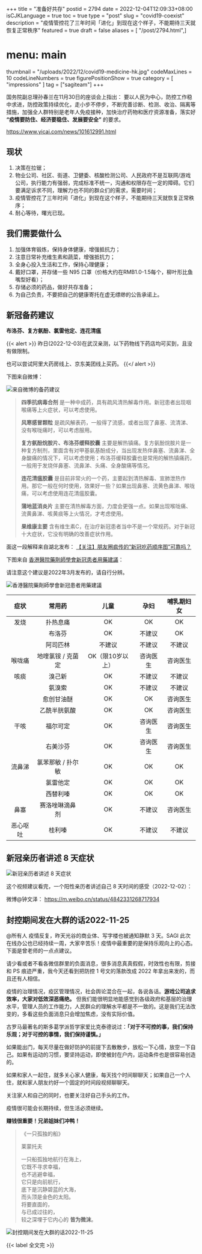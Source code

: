 +++
title = "准备好共存"
postid = 2794
date = 2022-12-04T12:09:33+08:00
isCJKLanguage = true
toc = true
type = "post"
slug = "covid19-coexist"
description = "疫情管控花了三年时间「进化」到现在这个样子，不能期待三天就恢复正常秩序"
featured = true
draft = false
aliases = [ "/post/2794.html",]
# menu: main
thumbnail = "/uploads/2022/12/covid19-medicine-hk.jpg"
codeMaxLines = 10
codeLineNumbers = true
figurePositionShow = true
category = [ "impressions" ]
tag = ["sagiteam"]
+++

国务院副总理孙春兰在11月30日的座谈会上指出： 要以人民为中心，防控工作稳中求进，防控政策持续优化，走小步不停步，不断完善诊断、检测、收治、隔离等措施，加强全人群特别是老年人免疫接种，加快治疗药物和医疗资源准备，落实好 **“疫情要防住、经济要稳住、发展要安全”** 的要求。

https://www.yicai.com/news/101612991.html

<!--more-->

## 现状

1. 决策在拉锯；
2. 物业公司、社区、街道、卫健委、核酸检测公司、人民政府不是互联网/游戏公司，执行能力有强弱，完成标准不统一，沟通和权限存在一定的障碍。它们要满足诉求不同，理解力也不同的群众们的需求，需要时间；
3. 疫情管控花了三年时间「进化」到现在这个样子，不能期待三天就恢复正常秩序；
4. 耐心等待，曙光已现。

## 我们需要做什么

1. 加强体育锻炼，保持身体健康，增强抵抗力；
2. 注意日常补充维生素和蔬菜，增强抵抗力；
3. 全身心投入生活和工作，保持心理健康；
4. 戴好口罩，并存储一些 N95 口罩（价格大约在RMB1.0-1.5每个，柳叶形比鱼嘴型好看）；
5. 存储必须的药品，做好共存准备；
6. 为自己负责，不要把自己的健康寄托在虚无缥缈的公告承诺上。

## 新冠备药建议

**布洛芬、复方氨酚、氯雷他定、连花清瘟**

{{< alert >}}
昨日(2022-12-03)在武汉亲测，以下药物线下药店均可买到，且没有做限制。

也可以尝试阿里大药房线上、京东美团线上买药。
{{</ alert >}}

下图来自微博：

![来自微博的备药建议](/uploads/2022/12/covid19-medicine.jpg)

> **四季抗病毒合剂** 是一种中成药，具有疏风清热解毒作用。新冠患者出现咽喉痛等上火症状，可以考虑使用。
> 
> **风寒感冒颗粒** 是疏风解表药，一般得了流感，或者出现了鼻塞、流清涕、没有喉咙痛时，可以考虑服用。
> 
> **复方氨酚烷胺片、布洛芬缓释胶囊** 主要是解热镇痛。复方氨酚烷胺片是一种复方制剂，里面含有对甲基氨基酚成分，当出现发热伴鼻塞、流鼻涕、全身酸痛的情况下，可以考虑使用；布洛芬缓释胶囊也是常用的解热镇痛药，一般用于发烧伴鼻塞、流鼻涕、头痛、全身酸痛等情况。
> 
> **连花清瘟胶囊** 是目前非常火的一个药，主要起到清热解毒、宣肺泄热作用。那它一般在何时使用，效果好一些？如果出现鼻塞、流黄色鼻涕、喉咙痛，可以考虑使用连花清瘟胶囊。
> 
> **蒲地蓝消炎片** 主要在清热解毒方面，力度会更强一点。如果出现喉咙痛、流黄鼻涕、咳黄痰等上火情况，才考虑使用。
> 
> **果维康主要** 含有维生素C，在治疗新冠患者当中不是一个常规药。对于新冠十大症状，它没有明确的改善症状作用。

面这一段解释来自湖北发布： [【关注】朋友圈疯传的“新冠吃药顺序图”可靠吗？](https://mp.weixin.qq.com/s/1JZLH8Gp6mqGCwnS2YrYvA)

下图来自 [香港醫院藥劑師學會新冠患者用藥建議](https://healthconcept.io/%E5%81%A5%E5%BA%B7%E8%B3%87%E8%A8%8A/%E5%B8%B8%E7%94%A8%E8%88%92%E7%B7%A9%E6%96%B0%E5%86%A0%E8%82%BA%E7%82%8E%E8%BC%95%E5%BE%AE%E7%97%87%E7%8B%80%E8%97%A5%E7%89%A9%E5%88%97%E8%A1%A8)：

请注意这个建议是2022年3月发布的，请自行分辨。

![香港醫院藥劑師學會新冠患者用藥建議](/uploads/2022/12/covid19-medicine-hk.jpg)

|   症状   |       常用药      |       儿童       |   孕妇   | 哺乳期妇女 |
|:--------:|:-----------------:|:----------------:|:--------:|:----------:|
|   发烧   | 扑热息痛          | OK               | OK       | OK         |
|          | 布洛芬            | OK               | 不建议   | OK         |
|          | 阿司匹林          | 不建议           | 不建议   | 不建议     |
|  喉咙痛  | 地喹氯铵 / 克菌定 | OK（限10岁以上） | 咨询医生 | 咨询医生   |
|   咳痰   | 溴己新            | OK               | 不建议   | 不建议     |
|          | 氨溴索            | OK               | 不建议   | 不建议     |
|          | 愈创甘油醚        | OK               | OK       | 咨询医生   |
|          | 乙酰半胱氨酸      | OK               | OK       | 咨询医生   |
|   干咳   | 福尔可定          | OK               | 咨询医生 | 咨询医生   |
|          | 右美沙芬          | OK               | 咨询医生 | 咨询医生   |
|  流鼻涕  | 氯苯那敏 / 扑尔敏 | OK               | OK       | OK         |
|          | 氯雷他定          | OK               | OK       | OK         |
|          | 西替利嗪          | OK               | OK       | OK         |
|   鼻塞   | 赛洛唑啉滴鼻剂    | OK               | 不建议   | 咨询医生   |
| 恶心呕吐 | 桂利嗪            | OK               | 不建议   | 不建议     |


## 新冠亲历者讲述 8 天症状

![新冠亲历者讲述 8 天症状](/uploads/2022/12/covid19-8days.jpg)

这个视频建议看完，一个阳性亲历者讲述自己 8 天时间的感受（2022-12-02）：

微博@钟文泽： https://m.weibo.cn/status/4842331268717934

## 封控期间发在大群的话2022-11-25

@所有人 疫情反复，昨天光谷的商业体、写字楼也被通知静默 3 天。SAGI 此次在线办公也已经持续一周，大家辛苦乐！疫情中最重要的是保持乐观向上的心态。下面是曾老师的一点点建议。

请少看或者不看各微信群里的负面消息，很多消息真真假假，时效性也有限，剪接和 PS 痕迹严重，我今天还看到把防控 1 号文的落款改成 2022 年拿出来发的，而且还有人相信。

疫情的治理情况，疫区管理情况，社会舆论混合在一起，各说各话。**游戏公司追求效率，大家对低效深恶痛绝。** 但我们能很明显地能感觉到各级政府和基层的治理水平，管理人员的工作能力，人民群众的理解水平都是不一致的。这是我们无法改变的，多看这些负面消息只会增加焦虑，没有实际价值。

古罗马最著名的斯多葛学派哲学家爱比克泰德说过：**「对于不可控的事，我们保持乐观；对于可控的事情，我们保持谨慎。」**

如果能出门，每天尽量在做好防护的前提下去散散步，放松一下心情，放空一下自己。如果有运动的习惯，要坚持运动，即使被封在户内，运动条件也是很容易创造的。

如果和家人一起住，就多关心家人健康，每天找个时间聊聊天；如果自己一个人住，就和家人朋友约好一个固定的时间段视频聊聊天。

关注家人和自己的同时，也要关注好自己手头的工作。

疫情很可能会长期持续，但生活必须继续。

**赚钱很重要！兄弟姐妹们冲鸭！**

> 《一只孤独的船》
>
> 莱蒙托夫  
>
> 一只船孤独地航行在海上，  
> 它既不寻求幸福，  
> 也不逃避幸福，  
> 它只是向前航行，  
> 底下是沉静碧蓝的大海，  
> 而头顶是金色的太阳。  
> 将要直面的，  
> 与已成过往的，  
> 较之深埋于它内心的 **皆为微沫**。

![封控期间发在大群的话2022-11-25](/uploads/2022/12/covid19-talking-in-group.webp)

{{< label 全文完 >}}